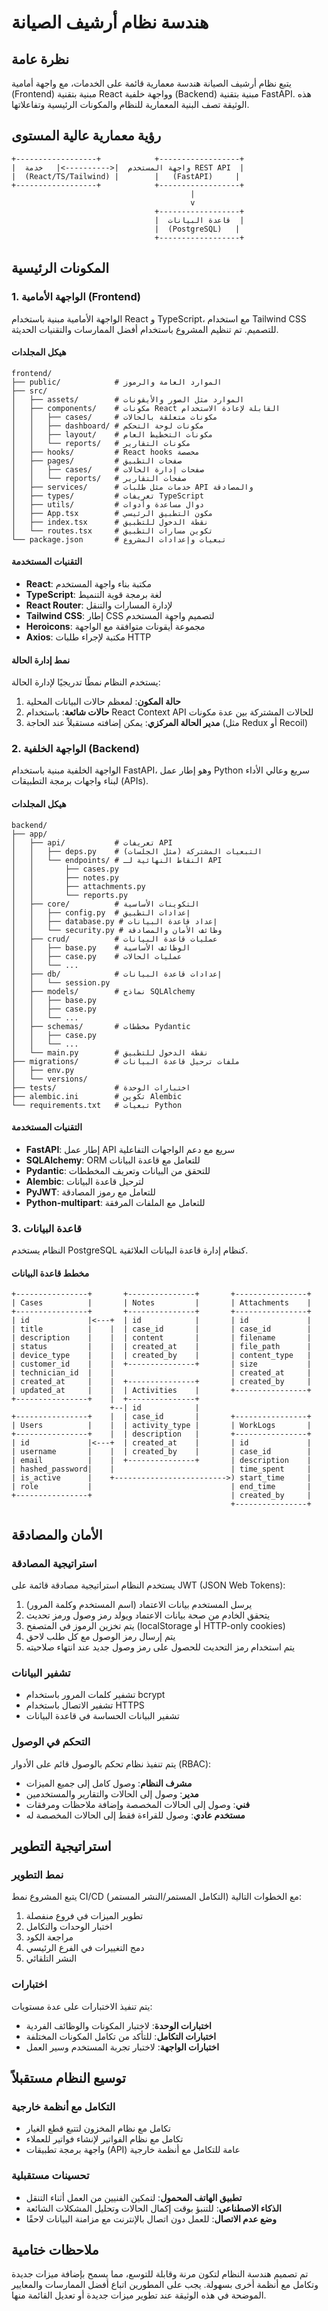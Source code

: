 # هندسة نظام أرشيف الصيانة

## نظرة عامة

يتبع نظام أرشيف الصيانة هندسة معمارية قائمة على الخدمات، مع واجهة أمامية (Frontend) مبنية بتقنية React وواجهة خلفية (Backend) مبنية بتقنية FastAPI. هذه الوثيقة تصف البنية المعمارية للنظام والمكونات الرئيسية وتفاعلاتها.

## رؤية معمارية عالية المستوى

```
+------------------+            +------------------+
|  واجهة المستخدم  |<---------->|   خدمة REST API  |
|  (React/TS/Tailwind) |        |   (FastAPI)     |
+------------------+            +------------------+
                                        |
                                        v
                                +------------------+
                                |  قاعدة البيانات  |
                                |  (PostgreSQL)   |
                                +------------------+
```

## المكونات الرئيسية

### 1. الواجهة الأمامية (Frontend)

الواجهة الأمامية مبنية باستخدام React و TypeScript، مع استخدام Tailwind CSS للتصميم. تم تنظيم المشروع باستخدام أفضل الممارسات والتقنيات الحديثة.

#### هيكل المجلدات

```
frontend/
├── public/            # الموارد العامة والرموز
├── src/
│   ├── assets/        # الموارد مثل الصور والأيقونات
│   ├── components/    # مكونات React القابلة لإعادة الاستخدام
│   │   ├── cases/     # مكونات متعلقة بالحالات
│   │   ├── dashboard/ # مكونات لوحة التحكم
│   │   ├── layout/    # مكونات التخطيط العام
│   │   └── reports/   # مكونات التقارير
│   ├── hooks/         # React hooks مخصصة
│   ├── pages/         # صفحات التطبيق
│   │   ├── cases/     # صفحات إدارة الحالات
│   │   └── reports/   # صفحات التقارير
│   ├── services/      # خدمات مثل طلبات API والمصادقة
│   ├── types/         # تعريفات TypeScript
│   ├── utils/         # دوال مساعدة وأدوات
│   ├── App.tsx        # مكون التطبيق الرئيسي
│   ├── index.tsx      # نقطة الدخول للتطبيق
│   └── routes.tsx     # تكوين مسارات التطبيق
└── package.json       # تبعيات وإعدادات المشروع
```

#### التقنيات المستخدمة

- **React**: مكتبة بناء واجهة المستخدم
- **TypeScript**: لغة برمجة قوية التنميط
- **React Router**: لإدارة المسارات والتنقل
- **Tailwind CSS**: إطار CSS لتصميم واجهة المستخدم
- **Heroicons**: مجموعة أيقونات متوافقة مع الواجهة
- **Axios**: مكتبة لإجراء طلبات HTTP

#### نمط إدارة الحالة

يستخدم النظام نمطًا تدريجيًا لإدارة الحالة:

1. **حالة المكون**: لمعظم حالات البيانات المحلية
2. **حالات شائعة**: باستخدام React Context API للحالات المشتركة بين عدة مكونات
3. **مدير الحالة المركزي**: يمكن إضافته مستقبلاً عند الحاجة (مثل Redux أو Recoil)

### 2. الواجهة الخلفية (Backend)

الواجهة الخلفية مبنية باستخدام FastAPI، وهو إطار عمل Python سريع وعالي الأداء لبناء واجهات برمجة التطبيقات (APIs).

#### هيكل المجلدات

```
backend/
├── app/
│   ├── api/           # تعريفات API
│   │   ├── deps.py    # التبعيات المشتركة (مثل الجلسات)
│   │   └── endpoints/ # النقاط النهائية لـ API
│   │       ├── cases.py
│   │       ├── notes.py
│   │       ├── attachments.py
│   │       └── reports.py
│   ├── core/          # التكوينات الأساسية
│   │   ├── config.py  # إعدادات التطبيق
│   │   ├── database.py # إعداد قاعدة البيانات
│   │   └── security.py # وظائف الأمان والمصادقة
│   ├── crud/          # عمليات قاعدة البيانات
│   │   ├── base.py    # الوظائف الأساسية
│   │   ├── case.py    # عمليات الحالات
│   │   └── ...
│   ├── db/            # إعدادات قاعدة البيانات
│   │   └── session.py
│   ├── models/        # نماذج SQLAlchemy
│   │   ├── base.py
│   │   ├── case.py
│   │   └── ...
│   ├── schemas/       # مخططات Pydantic
│   │   ├── case.py
│   │   └── ...
│   └── main.py        # نقطة الدخول للتطبيق
├── migrations/        # ملفات ترحيل قاعدة البيانات
│   ├── env.py
│   └── versions/
├── tests/             # اختبارات الوحدة
├── alembic.ini        # تكوين Alembic
└── requirements.txt   # تبعيات Python
```

#### التقنيات المستخدمة

- **FastAPI**: إطار عمل API سريع مع دعم الواجهات التفاعلية
- **SQLAlchemy**: ORM للتعامل مع قاعدة البيانات
- **Pydantic**: للتحقق من البيانات وتعريف المخططات
- **Alembic**: لترحيل قاعدة البيانات
- **PyJWT**: للتعامل مع رموز المصادقة
- **Python-multipart**: للتعامل مع الملفات المرفقة

### 3. قاعدة البيانات

النظام يستخدم PostgreSQL كنظام إدارة قاعدة البيانات العلائقية.

#### مخطط قاعدة البيانات

```
+----------------+       +---------------+       +----------------+
| Cases          |       | Notes         |       | Attachments    |
+----------------+       +---------------+       +----------------+
| id             |<---+  | id            |       | id             |
| title          |    |  | case_id       |       | case_id        |
| description    |    |  | content       |       | filename       |
| status         |    |  | created_at    |       | file_path      |
| device_type    |    |  | created_by    |       | content_type   |
| customer_id    |    |  +---------------+       | size           |
| technician_id  |    |                          | created_at     |
| created_at     |    |  +---------------+       | created_by     |
| updated_at     |    |  | Activities    |       +----------------+
+----------------+    |  +---------------+
                      +--| id            |
+----------------+    |  | case_id       |       +----------------+
| Users          |    |  | activity_type |       | WorkLogs       |
+----------------+    |  | description   |       +----------------+
| id             |<---+  | created_at    |       | id             |
| username       |    |  | created_by    |       | case_id        |
| email          |    |  +---------------+       | description    |
| hashed_password|    |                          | time_spent     |
| is_active      |    +------------------------->) start_time     |
| role           |                               | end_time       |
+----------------+                               | created_by     |
                                                 +----------------+
```

## الأمان والمصادقة

### استراتيجية المصادقة

يستخدم النظام استراتيجية مصادقة قائمة على JWT (JSON Web Tokens):

1. يرسل المستخدم بيانات الاعتماد (اسم المستخدم وكلمة المرور)
2. يتحقق الخادم من صحة بيانات الاعتماد ويولد رمز وصول ورمز تحديث
3. يتم تخزين الرموز في المتصفح (localStorage أو HTTP-only cookies)
4. يتم إرسال رمز الوصول مع كل طلب لاحق
5. يتم استخدام رمز التحديث للحصول على رمز وصول جديد عند انتهاء صلاحيته

### تشفير البيانات

- تشفير كلمات المرور باستخدام bcrypt
- تشفير الاتصال باستخدام HTTPS
- تشفير البيانات الحساسة في قاعدة البيانات

### التحكم في الوصول

يتم تنفيذ نظام تحكم بالوصول قائم على الأدوار (RBAC):

- **مشرف النظام**: وصول كامل إلى جميع الميزات
- **مدير**: وصول إلى الحالات والتقارير والمستخدمين
- **فني**: وصول إلى الحالات المخصصة وإضافة ملاحظات ومرفقات
- **مستخدم عادي**: وصول للقراءة فقط إلى الحالات المخصصة له

## استراتيجية التطوير

### نمط التطوير

يتبع المشروع نمط CI/CD (التكامل المستمر/النشر المستمر) مع الخطوات التالية:

1. تطوير الميزات في فروع منفصلة
2. اختبار الوحدات والتكامل
3. مراجعة الكود
4. دمج التغييرات في الفرع الرئيسي
5. النشر التلقائي

### اختبارات

يتم تنفيذ الاختبارات على عدة مستويات:

- **اختبارات الوحدة**: لاختبار المكونات والوظائف الفردية
- **اختبارات التكامل**: للتأكد من تكامل المكونات المختلفة
- **اختبارات الواجهة**: لاختبار تجربة المستخدم وسير العمل

## توسيع النظام مستقبلاً

### التكامل مع أنظمة خارجية

- تكامل مع نظام المخزون لتتبع قطع الغيار
- تكامل مع نظام الفواتير لإنشاء فواتير للعملاء
- واجهة برمجة تطبيقات (API) عامة للتكامل مع أنظمة خارجية

### تحسينات مستقبلية

- **تطبيق الهاتف المحمول**: لتمكين الفنيين من العمل أثناء التنقل
- **الذكاء الاصطناعي**: للتنبؤ بوقت إكمال الحالات وتحليل المشكلات الشائعة
- **وضع عدم الاتصال**: للعمل دون اتصال بالإنترنت مع مزامنة البيانات لاحقًا

## ملاحظات ختامية

تم تصميم هندسة النظام لتكون مرنة وقابلة للتوسع، مما يسمح بإضافة ميزات جديدة وتكامل مع أنظمة أخرى بسهولة. يجب على المطورين اتباع أفضل الممارسات والمعايير الموضحة في هذه الوثيقة عند تطوير ميزات جديدة أو تعديل القائمة منها.
